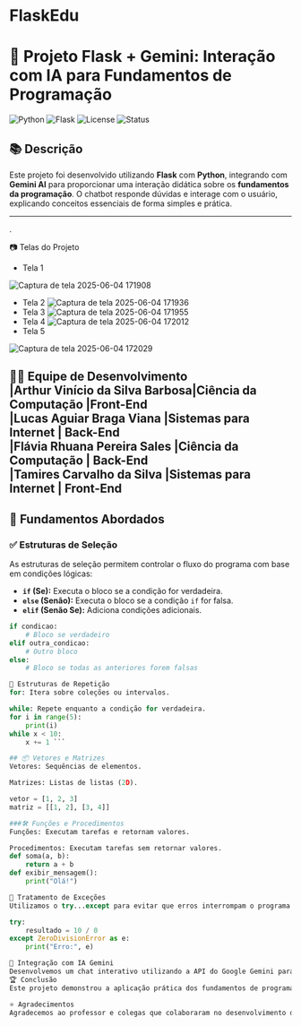 # FlaskEdu
# 🚀 Projeto Flask + Gemini: Interação com IA para Fundamentos de Programação

![Python](https://img.shields.io/badge/Python-3.10+-blue?logo=python&logoColor=white)
![Flask](https://img.shields.io/badge/Flask-Web%20Framework-black?logo=flask)
![License](https://img.shields.io/badge/license-MIT-green)
![Status](https://img.shields.io/badge/status-Finalizado-brightgreen)

## 📚 Descrição

Este projeto foi desenvolvido utilizando **Flask** com **Python**, integrando com **Gemini AI** para proporcionar uma interação didática sobre os **fundamentos da programação**. O chatbot responde dúvidas e interage com o usuário, explicando conceitos essenciais de forma simples e prática.

---
.

📷 Telas do Projeto


* Tela 1

![Captura de tela 2025-06-04 171908](https://github.com/user-attachments/assets/2171990d-ff8c-4213-8d61-1cb8cbab8db5)
* Tela 2
![Captura de tela 2025-06-04 171936](https://github.com/user-attachments/assets/e6930b1a-a9df-41c2-9464-06e2676690b7)
* Tela 3
![Captura de tela 2025-06-04 171955](https://github.com/user-attachments/assets/f15af784-dbd9-4d10-b46d-b33f04dd7aab)
* Tela 4
![Captura de tela 2025-06-04 172012](https://github.com/user-attachments/assets/e3fc88f1-94e1-4304-9ed7-a35414499709)
* Tela 5

![Captura de tela 2025-06-04 172029](https://github.com/user-attachments/assets/a45790fb-c3e2-476d-87db-7df13d513913)

👨‍💻 Equipe de Desenvolvimento <br>
|Arthur Vinício da Silva Barbosa|Ciência da Computação |Front-End<br>
|Lucas Aguiar Braga Viana |Sistemas para Internet | Back-End <br>
|Flávia Rhuana Pereira Sales |Ciência da Computação | Back-End <br>
|Tamires Carvalho da Silva |Sistemas para Internet | Front-End 
---

## 🧠 Fundamentos Abordados

### ✅ Estruturas de Seleção

As estruturas de seleção permitem controlar o fluxo do programa com base em condições lógicas:

- **`if` (Se):** Executa o bloco se a condição for verdadeira.
- **`else` (Senão):** Executa o bloco se a condição `if` for falsa.
- **`elif` (Senão Se):** Adiciona condições adicionais.

```python
if condicao:
    # Bloco se verdadeiro
elif outra_condicao:
    # Outro bloco
else:
    # Bloco se todas as anteriores forem falsas

🔁 Estruturas de Repetição
for: Itera sobre coleções ou intervalos.

while: Repete enquanto a condição for verdadeira.
for i in range(5):
    print(i)
while x < 10:
    x += 1 ```

## 📦 Vetores e Matrizes
Vetores: Sequências de elementos.

Matrizes: Listas de listas (2D).

vetor = [1, 2, 3]
matriz = [[1, 2], [3, 4]]

###🛠️ Funções e Procedimentos
Funções: Executam tarefas e retornam valores.

Procedimentos: Executam tarefas sem retornar valores.
def soma(a, b):
    return a + b
def exibir_mensagem():
    print("Olá!")

🚨 Tratamento de Exceções
Utilizamos o try...except para evitar que erros interrompam o programa.

try:
    resultado = 10 / 0
except ZeroDivisionError as e:
    print("Erro:", e)

🤖 Integração com IA Gemini
Desenvolvemos um chat interativo utilizando a API do Google Gemini para auxiliar no ensino dos fundamentos de programação, promovendo um aprendizado mais dinâmico.
🏆 Conclusão
Este projeto demonstrou a aplicação prática dos fundamentos de programação, integração com IA e desenvolvimento colaborativo. Esperamos que ele seja útil como material de estudo e inspiração!

⭐ Agradecimentos
Agradecemos ao professor e colegas que colaboraram no desenvolvimento deste projeto.



